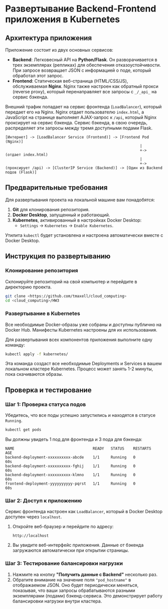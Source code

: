 # Развертывание Backend-Frontend приложения в Kubernetes

## Архитектура приложения

Приложение состоит из двух основных сервисов:

-   **Backend**: Легковесный API на **Python/Flask**. Он разворачивается в трех экземплярах (репликах) для обеспечения отказоустойчивости. При запросе возвращает JSON с информацией о поде, который обработал этот запрос.
-   **Frontend**: Статическая веб-страница (HTML/CSS/JS), обслуживаемая **Nginx**. Nginx также настроен как обратный прокси (reverse proxy), который перенаправляет все запросы с `_/_api_` на сервис бэкенда.

Внешний трафик попадает на сервис фронтенда (`LoadBalancer`), который передает его на Nginx. Nginx отдает пользователю `index.html`, а JavaScript на странице выполняет AJAX-запрос к `/api`, который Nginx проксирует на сервис бэкенда. Сервис бэкенда, в свою очередь, распределяет эти запросы между тремя доступными подами Flask.

```
[Интернет] -> [LoadBalancer Service (Frontend)] -> [Frontend Pod (Nginx)]
                                                            |
                                                            +-> (отдает index.html)
                                                            |
                                                            +-> (проксирует /api) -> [ClusterIP Service (Backend)] -> [Один из Backend подов (Flask)]
```

## Предварительные требования

Для развертывания проекта на локальной машине вам понадобятся:

1.  **Git** для клонирования репозитория.
2.  **Docker Desktop**, запущенный и работающий.
3.  **Kubernetes**, активированный в настройках Docker Desktop:
    *   `Settings` -> `Kubernetes` -> `Enable Kubernetes`.

Утилита `kubectl` будет установлена и настроена автоматически вместе с Docker Desktop.

## Инструкция по развертыванию

### Клонирование репозитория

Склонируйте репозиторий на свой компьютер и перейдите в директорию проекта.

```sh
git clone <https://github.com/tmaxell/cloud_computing>
cd <cloud_computing>/HW3
```

### Развертывание в Kubernetes

Все необходимые Docker-образы уже собраны и доступны публично на Docker Hub. Манифесты Kubernetes настроены для их использования.

Для развертывания всех компонентов приложения выполните одну команду:

```sh
kubectl apply -f kubernetes/
```
Эта команда создаст все необходимые Deployments и Services в вашем локальном кластере Kubernetes. Процесс может занять 1-2 минуты, пока скачиваются образы.

## Проверка и тестирование

### Шаг 1: Проверка статуса подов

Убедитесь, что все поды успешно запустились и находятся в статусе `Running`.

```sh
kubectl get pods
```

Вы должны увидеть 1 под для фронтенда и 3 пода для бэкенда:
```
NAME                                   READY   STATUS    RESTARTS   AGE
backend-deployment-xxxxxxxxxx-abcde    1/1     Running   0          60s
backend-deployment-xxxxxxxxxx-fghij    1/1     Running   0          60s
backend-deployment-xxxxxxxxxx-klmno    1/1     Running   0          60s
frontend-deployment-yyyyyyyyyy-pqrst   1/1     Running   0          60s
```

### Шаг 2: Доступ к приложению

Сервис фронтенда настроен как `LoadBalancer`, который в Docker Desktop доступен через `localhost`.

1.  Откройте веб-браузер и перейдите по адресу:
    ```
    http://localhost
    ```
2.  Вы увидите веб-интерфейс приложения. Данные от бэкенда загружаются автоматически при открытии страницы.

### Шаг 3: Тестирование балансировки нагрузки

1.  Нажмите на кнопку **"Получить данные с Backend"** несколько раз.
2.  Обратите внимание на значение поля `"pod_hostname"` в отображаемом JSON. Оно будет периодически меняться, показывая, что ваши запросы обрабатываются разными экземплярами (подами) бэкенд-сервиса. Это демонстрирует работу балансировки нагрузки внутри кластера.